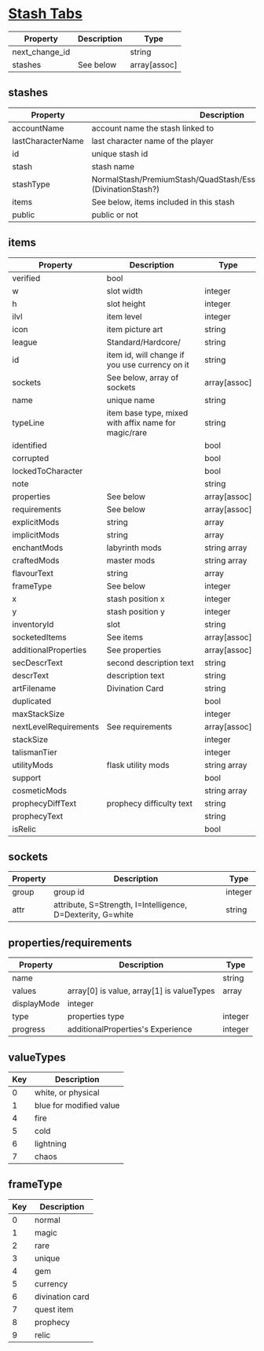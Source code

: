 # [Stash Tabs](https://pathofexile.gamepedia.com/Public_stash_tab_API)

Property       | Description | Type
-------------- | ----------- | ------------
next_change_id |             | string
stashes        | See below   | array[assoc]

## stashes

Property          | Description                                                                      | Type
----------------- | -------------------------------------------------------------------------------- | ------------
accountName       | account name the stash linked to                                                 | string
lastCharacterName | last character name of the player                                                | string
id                | unique stash id                                                                  | string
stash             | stash name                                                                       | string
stashType         | NormalStash/PremiumStash/QuadStash/EssenceStash/CurrencyStash (DivinationStash?) | string
items             | See below, items included in this stash                                          | array[assoc]
public            | public or not                                                                    | bool

## items

Property              | Description                                          | Type
--------------------- | ---------------------------------------------------- | ------------
verified              | bool                                                 |
w                     | slot width                                           | integer
h                     | slot height                                          | integer
ilvl                  | item level                                           | integer
icon                  | item picture art                                     | string
league                | Standard/Hardcore/                                   | string
id                    | item id, will change if you use currency on it       | string
sockets               | See below, array of sockets                          | array[assoc]
name                  | unique name                                          | string
typeLine              | item base type, mixed with affix name for magic/rare | string
identified            |                                                      | bool
corrupted             |                                                      | bool
lockedToCharacter     |                                                      | bool
note                  |                                                      | string
properties            | See below                                            | array[assoc]
requirements          | See below                                            | array[assoc]
explicitMods          | string                                               | array
implicitMods          | string                                               | array
enchantMods           | labyrinth mods                                       | string array
craftedMods           | master mods                                          | string array
flavourText           | string                                               | array
frameType             | See below                                            | integer
x                     | stash position x                                     | integer
y                     | stash position y                                     | integer
inventoryId           | slot                                                 | string
socketedItems         | See items                                            | array[assoc]
additionalProperties  | See properties                                       | array[assoc]
secDescrText          | second description text                              | string
descrText             | description text                                     | string
artFilename           | Divination Card                                      | string
duplicated            |                                                      | bool
maxStackSize          |                                                      | integer
nextLevelRequirements | See requirements                                     | array[assoc]
stackSize             |                                                      | integer
talismanTier          |                                                      | integer
utilityMods           | flask utility mods                                   | string array
support               |                                                      | bool
cosmeticMods          |                                                      | string array
prophecyDiffText      | prophecy difficulty text                             | string
prophecyText          |                                                      | string
isRelic               |                                                      | bool

## sockets

Property | Description                                                 | Type
-------- | ----------------------------------------------------------- | -------
group    | group id                                                    | integer
attr     | attribute, S=Strength, I=Intelligence, D=Dexterity, G=white | string

## properties/requirements

Property    | Description                               | Type
----------- | ----------------------------------------- | -------
name        |                                           | string
values      | array[0] is value, array[1] is valueTypes | array
displayMode | integer                                   |
type        | properties type                           | integer
progress    | additionalProperties's Experience         | integer

## valueTypes

Key | Description
--- | -----------------------
0   | white, or physical
1   | blue for modified value
4   | fire
5   | cold
6   | lightning
7   | chaos

## frameType

Key | Description
--- | ---------------
0   | normal
1   | magic
2   | rare
3   | unique
4   | gem
5   | currency
6   | divination card
7   | quest item
8   | prophecy
9   | relic